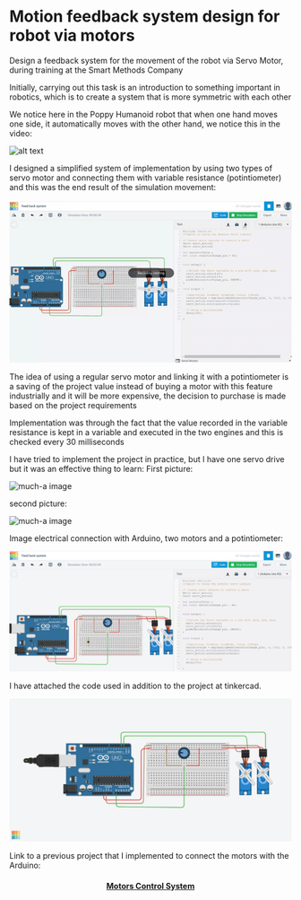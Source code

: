 # Motion feedback system design for robot via motors
Design a feedback system for the movement of the robot via Servo Motor, during training at the Smart Methods Company

Initially, carrying out this task is an introduction to something important in robotics, which is to create a system that is more symmetric with each other

We notice here in the Poppy Humanoid robot that when one hand moves one side, it automatically moves with the other hand, we notice this in the video:

![alt text](https://github.com/MohammadYAmmar/Motion-feedback-system-design-for-robot-via-motors/blob/master/GIF%20from%20video%20Poppy%20Humanoid%20Beta%20Overview.gif "Poppy Humanoid")


I designed a simplified system of implementation by using two types of servo motor and connecting them with variable resistance (potintiometer) and this was the end result of the simulation movement:

![alt text](https://github.com/MohammadYAmmar/Motion-feedback-system-design-for-robot-via-motors/blob/master/GIF%20Simulation%20in%20Tinkercad%20to%20Feed%20back%20system.gif "simulation")


The idea of using a regular servo motor and linking it with a potintiometer is a saving of the project value instead of buying a motor with this feature industrially and it will be more expensive, the decision to purchase is made based on the project requirements

Implementation was through the fact that the value recorded in the variable resistance is kept in a variable and executed in the two engines and this is checked every 30 milliseconds

I have tried to implement the project in practice, but I have one servo drive but it was an effective thing to learn:
First picture:

![much-a image](https://github.com/MohammadYAmmar/Motion-feedback-system-design-for-robot-via-motors/blob/master/Picture%201%20of%20practical%20connection%2C%20but%20with%20a%20single%20servo%20motor.jpeg) 

second picture:

![much-a image](https://github.com/MohammadYAmmar/Motion-feedback-system-design-for-robot-via-motors/blob/master/Picture%202%20of%20practical%20connection%2C%20but%20with%20a%20single%20servo%20motor.jpeg) 

Image electrical connection with Arduino, two motors and a potintiometer:

![much-a image](https://github.com/MohammadYAmmar/Motion-feedback-system-design-for-robot-via-motors/blob/master/screenshot%20in%20Tinkercad%20to%20Feed%20back%20system.png) 

I have attached the code used in addition to the project at tinkercad.

![much-a image](https://github.com/MohammadYAmmar/Motion-feedback-system-design-for-robot-via-motors/blob/master/Simulation%20in%20Tinkercad%20to%20Feed%20back%20system.png) 

Link to a previous project that I implemented to connect the motors with the Arduino:
#### <p align="center"> [Motors Control System](https://github.com/MohammadYAmmar/Motors-Control-System)</p>
